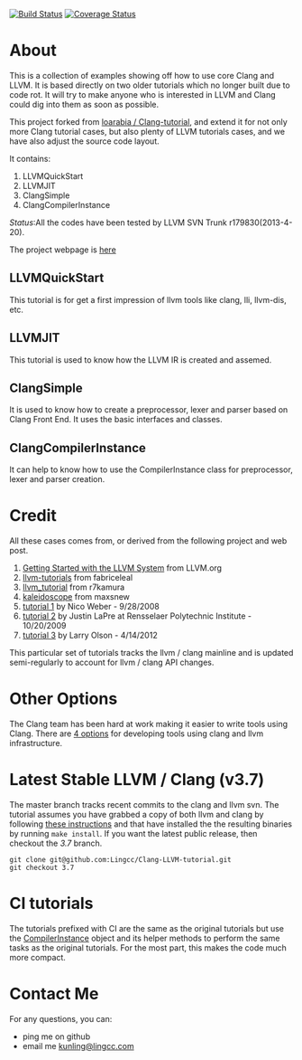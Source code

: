 [![Build Status](https://travis-ci.org/Lingcc/Clang-LLVM-tutorial.svg?branch=master)](https://travis-ci.org/Lingcc/Clang-LLVM-tutorial) [![Coverage Status](https://coveralls.io/repos/Lingcc/Clang-LLVM-tutorial/badge.svg?branch=master&service=github)](https://coveralls.io/github/Lingcc/Clang-LLVM-tutorial?branch=master)
# About #
This is a collection of examples showing off how to use core Clang and LLVM. It is based directly on two older tutorials which no longer built due to code rot. It will try to make anyone who is interested in LLVM and Clang could dig into them as soon as possible.

This project forked from [loarabia / Clang-tutorial](https://github.com/loarabia/Clang-tutorial), and extend it for not only more Clang tutorial cases, but also plenty of LLVM tutorials cases, and we have also adjust the source code layout.

It contains:

1. LLVMQuickStart
2. LLVMJIT
3. ClangSimple
4. ClangCompilerInstance

*Status*:All the codes have been tested by LLVM SVN Trunk r179830(2013-4-20).

The project webpage is [here](http://lingcc.github.io/Clang-LLVM-tutorial)


## LLVMQuickStart
 This tutorial is for get a first impression of  llvm tools like clang, lli, llvm-dis, etc.

## LLVMJIT
 This tutorial is used to know how the LLVM IR is created and assemed.

## ClangSimple
 It is used to know how to create a preprocessor, lexer and parser based on Clang Front End.
 It uses the basic interfaces and classes.

## ClangCompilerInstance
 It can help to know how to use the CompilerInstance class for preprocessor, lexer and parser creation.

# Credit
All these cases comes from, or derived from the following project and web post.

1. [Getting Started with the LLVM System](http://llvm.org/docs/GettingStarted.html ) from LLVM.org
2. [llvm-tutorials](https://github.com/fabriceleal/llvm-tutorials)  from fabriceleal
3. [llvm_tutorial](https://github.com/r7kamura/llvm_tutorials) from r7kamura
4. [kaleidoscope](https://github.com/maxsnew/kaleidoscope) from maxsnew
5. [tutorial 1](http://amnoid.de/tmp/clangtut/tut.html) by Nico Weber - 9/28/2008
6. [tutorial 2](http://www.cs.rpi.edu/~laprej/clang.html) by Justin LaPre at Rensselaer Polytechnic Institute - 10/20/2009
7. [tutorial 3](https://github.com/loarabia/Clang-tutorial/wiki/TutorialOrig) by Larry Olson - 4/14/2012


This particular set of tutorials tracks the llvm / clang mainline and is updated semi-regularly to account for llvm / clang API changes.
# Other Options #
The Clang team has been hard at work making it easier to write tools using Clang. There are [4 options](http://clang.llvm.org/docs/Tooling.html) for developing tools using clang and llvm infrastructure.

# Latest Stable LLVM / Clang (v3.7) #
The master branch tracks recent commits to the clang and llvm svn. The tutorial assumes you have grabbed a copy of both llvm and clang by following [these instructions](http://clang.llvm.org/get_started.html) and that have installed the the resulting binaries by running `make install`. If you want the latest public release, then checkout the *3.7* branch.

    git clone git@github.com:Lingcc/Clang-LLVM-tutorial.git
    git checkout 3.7

# CI tutorials #
The tutorials prefixed with CI are the same as the original tutorials but use the [CompilerInstance](http://clang.llvm.org/doxygen/classclang_1_1CompilerInstance.html) object and its helper methods to perform the same tasks as the original tutorials. For the most part, this makes the code much more compact.


# Contact Me #
For any questions, you can:
- ping me on github
- email me kunling@lingcc.com

